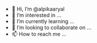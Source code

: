 - 👋 Hi, I’m @alpikaaryal
- 👀 I’m interested in ...
- 🌱 I’m currently learning ...
- 💞️ I’m looking to collaborate on ...
- 📫 How to reach me ...

<!---
alpikaaryal/alpikaaryal is a ✨ special ✨ repository because its `README.md` (this file) appears on your GitHub profile.
You can click the Preview link to take a look at your changes.
--->
